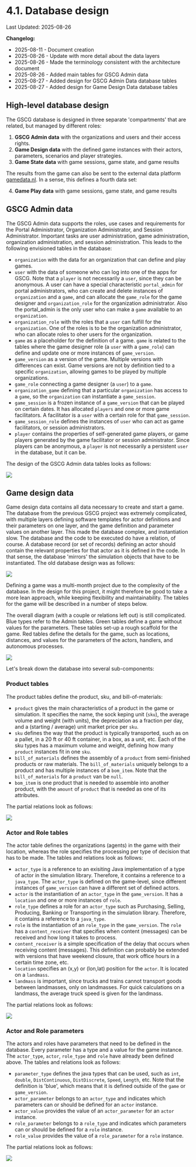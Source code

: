 # 4.1. Database design

Last Updated: 2025-08-26

__Changelog:__
 - 2025-08-11 - Document creation
 - 2025-08-26 - Update with more detail about the data layers
 - 2025-08-26 - Made the terminology consistent with the architecture document
 - 2025-08-26 - Added main tables for GSCG Admin data
 - 2025-08-27 - Added design for GSCG Admin Data database tables
 - 2025-08-27 - Added design for Game Design Data database tables


## High-level database design

The GSCG database is designed in three separate 'compartments' that are related, but managed by different roles:

1. **GSCG Admin data** with the organizations and users and their access rights.
2. **Game Design data** with the defined game instances with their actors, parameters, scenarios and player strategies.
3. **Game State data** with game sessions, game state, and game results

The results from the game can also be sent to the external data platform [gamedata.nl](https://gamedata.nl). In a sense, this defines a fourth data set:

4. **Game Play data** with game sessions, game state, and game results


## GSCG Admin data

The GSCG Admin data supports the roles, use cases and requirements for the Portal Administrator, Organization Administrator, and Session Administrator. Important tasks are user administration, game administration, organization administration, and session administration. This leads to the following envisioned tables in the database:

- `organization` with the data for an organization that can define and play games.
- `user` with the data of someone who can log into one of the apps for GSCG. Note that a `player` is not necessarily a `user`, since they can be anonymous. A user can have a special characteristic `portal_admin` for portal administrators, who can create and delete instances of `organization` and a `game`, and can allocate the `game_role` for the game designer and `organization_role` for the organization administrator. Also the portal_admin is the only user who can make a `game` available to an `organization`.
- `organization_role` with the roles that a `user` can fulfill for the `organization`. One of the roles is to be the organization administrator, who can allocate roles to oher users for the organization.
- `game` as a placeholder for the definition of a game. `game` is related to the tables where the game designer role (a `user` with a `game_role`) can define and update one or more instances of `game_version`.
- `game_version` as a version of the game. Multiple versions with differences can exist. Game versions are not by definition tied to a specific `organization`, allowing games to be played by multiple organizations.
- `game_role` connecting a game designer (a `user`) to a `game`.
- `organization_game` defining that a particular `organization` has access to a `game`, so the `organization` can instantiate a `game_session`.
- `game_session` is a frozen instance of a `game_version` that can be played on certain dates. It has allocated `players` and one or more game facilitators. A facilitator is a `user` with a certain role for that `game_session`.
- `game_session_role` defines the instances of `user` who can act as game facilitators, or session administrators.
- `player` contains the properties of self-generated game players, or game players generated by the game facilitator or session administrator. Since players can be anonymous, a `player` is not necessarily a persistent `user` in the database, but it can be.

The design of the GSCG Admin data tables looks as follows:

![](diagrams/gscg-database-admin.png)


## Game design data

Game design data contains all data necessary to create and start a game. The database from the previous GSCG project was extremely complicated, with multiple layers defining software templates for actor definitions and their parameters on one layer, and the game definition and parameter values on another layer. This made the database complex, and instantiation slow. The database and the code to be executed do have a relation, of course. A database record (or set of records) defining an actor should contain the relevant properties for that actor as it is defined in the code. In that sense, the database 'mirrors' the simulation objects that have to be instantiated. The old database design was as follows:

![](diagrams/gscg_database_20070305.png)

Defining a game was a multi-month project due to the complexity of the database. In the design for this project, it might therefore be good to take a more lean approach, while keeping flexibility and maintainability. The tables for the game will be described in a number of steps below.

The overall diagram (with a couple or relations left out) is still complicated. Blue types refer to the Admin tables. Green tables define a game without values for the parameters. These tables set-up a rough scaffold for the game. Red tables define the details for the game, such as locations, distances, and values for the parameters of the actors, handlers, and autonomous processes.

![](diagrams/gscg-database-game-design.png)

Let's break down the database into several sub-components:

### Product tables

The product tables define the product, sku, and bill-of-materials:

- `product` gives the main characteristics of a product in the game or simulation. It specifies the name, the sock keping unit (`sku`), the average volume and weight (with units), the depreciation as a fraction per day, and a (starting / average) unit market price per `sku`.
- `sku` defines the way that the product is typically transported, such as on a pallet, in a 20 ft or 40 ft container, in a box, as a unit, etc. Each of the sku types has a maximum volume and weight, defining how many `product` instances fit in one `sku`.
- `bill_of_materials` defines the assembly of a `product` from semi-finished products or raw materials. The `bill_of_materials` uniquely belongs to a product and has multiple instances of a `bom_item`. Note that the `bill_of_materials` for a `product` van be `null`.
- `bom_item` is one product that is needed to assemble into another product, with the `amount` of `product` that is needed as one of its attributes.

The partial relations look as follows:

![](diagrams/gscg-database-product.png)


### Actor and Role tables

The actor table defines the organizations (agents) in the game with their location, whereas the role specifies the processing per type of decision that has to be made. The tables and relations look as follows:

- `actor_type` is a reference to an exisiting Java implementation of a type of actor in the simulation library. Therefore, it contains a reference to a `java_type`. The `actor_type` is defined on the game-level, since different instances of `game_version` can have a different set of defined actors.
- `actor` is the instantiation of an `actor_type` in the `game_version`. It has a `location` and one or more instances of `role`.
- `role_type` defines a role for an `actor_type` such as Purchasing, Selling, Producing, Banking or Transporting in the simulation library. Therefore, it contains a reference to a `java_type`.
- `role` is the instantiation of an `role_type` in the `game_version`. The `role` has a `content_receiver` that specifies when content (messages) can be received and how long it takes to process.
- `content_receiver` is a simple specification of the delay that occurs when receiving content (messages). This definition can probably be extended with versions that have weekend closure, that work office hours in a certain time zone, etc.
- `location` specifies an (x,y) or (lon,lat) position for the `actor`. It is located on a `landmass`.
- `landmass` is important, since trucks and trains cannot transport goods between landmasses, only on landmasses. For quick calculations on a landmass, the average truck speed is given for the landmass.

The partial relations look as follows:

![](diagrams/gscg-database-actor-role.png)


### Actor and Role parameters

The actors and roles have parameters that need to be defined in the database. Every parameter has a type and a value for the game instance. The `actor_type`, `actor`, `role_type` and `role` have already been defined above. The tables and relations look as follows:

- `parameter_type` defines the java types that can be used, such as `int`, `double`, `DistContinuous`, `DistDiscrete`, `Speed`, `Length`, etc. Note that the definition is 'blue', which means that it is defined outside of the `game` or `game_version`. 
- `actor_parameter` belongs to an `actor_type` and indicates which parameters can or should be defined for an `actor` instance.
- `actor_value` provides the value of an `actor_parameter` for an `actor` instance.
- `role_parameter` belongs to a `role_type` and indicates which parameters can or should be defined for a `role` instance.
- `role_value` provides the value of a `role_parameter` for a `role` instance.


The partial relations look as follows:

![](diagrams/gscg-database-parameters.png)


